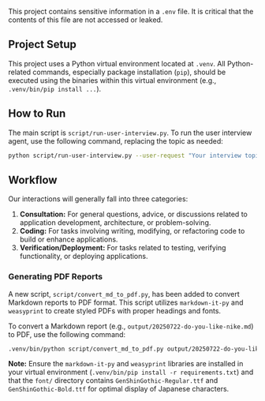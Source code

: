 This project contains sensitive information in a `.env` file. It is critical that the contents of this file are not accessed or leaked.

## Project Setup

This project uses a Python virtual environment located at `.venv`. All Python-related commands, especially package installation (`pip`), should be executed using the binaries within this virtual environment (e.g., `.venv/bin/pip install ...`).

## How to Run

The main script is `script/run-user-interview.py`. To run the user interview agent, use the following command, replacing the topic as needed:

```bash
python script/run-user-interview.py --user-request "Your interview topic"
```

## Workflow

Our interactions will generally fall into three categories:

1.  **Consultation:** For general questions, advice, or discussions related to application development, architecture, or problem-solving.
2.  **Coding:** For tasks involving writing, modifying, or refactoring code to build or enhance applications.
3.  **Verification/Deployment:** For tasks related to testing, verifying functionality, or deploying applications.

### Generating PDF Reports

A new script, `script/convert_md_to_pdf.py`, has been added to convert Markdown reports to PDF format. This script utilizes `markdown-it-py` and `weasyprint` to create styled PDFs with proper headings and fonts.

To convert a Markdown report (e.g., `output/20250722-do-you-like-nike.md`) to PDF, use the following command:

```bash
.venv/bin/python script/convert_md_to_pdf.py output/20250722-do-you-like-nike.md
```

**Note:** Ensure the `markdown-it-py` and `weasyprint` libraries are installed in your virtual environment (`.venv/bin/pip install -r requirements.txt`) and that the `font/` directory contains `GenShinGothic-Regular.ttf` and `GenShinGothic-Bold.ttf` for optimal display of Japanese characters.
